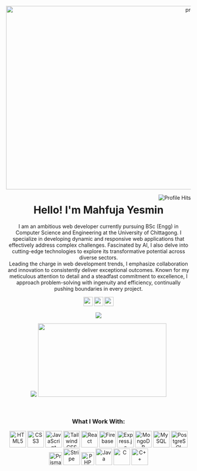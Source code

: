 <p align="center">
  <img src="https://i.ibb.co/0VNWrd4/fabian-grohs-423591-unsplash.jpg" alt="preetu10" width="1020px" height="500px" />
</p>

<p align="right">
  <img alt="Profile Hits" style="float: right;" src="https://komarev.com/ghpvc/?username=preetu10&style=flat-square">
</p>
<h1 align="center"> Hello! I'm Mahfuja Yesmin</h1>

<p align="center">
I am an ambitious web developer currently pursuing  BSc (Engg) in Computer Science and Engineering at the University of Chittagong. I specialize in developing dynamic and responsive web applications that effectively address complex challenges. Fascinated by AI, I also delve into cutting-edge technologies to explore its transformative potential across diverse sectors. <br>
Leading the charge in web development trends, I emphasize collaboration and innovation to consistently deliver exceptional outcomes. Known for my meticulous attention to detail and a steadfast commitment to excellence, I approach problem-solving with ingenuity and efficiency, continually pushing boundaries in every project.
</p>

<p align="center"Let's Get In Touch:</p>

<p align="center"><a href="https://x.com/MahfujaPreety"><img src="https://img.shields.io/badge/twitter-%231DA1F2.svg?&style=for-the-badge&logo=twitter&logoColor=white" height=25></a>
  <a href="www.linkedin.com/in/mahfuja-yesmin-preety"><img src="https://img.shields.io/badge/linkedin-%230077B5.svg?&style=for-the-badge&logo=linkedin&logoColor=white" height=25></a>
<a href="mahfujasolaiman77@gmail.com"><img src="https://img.shields.io/badge/email-%23D14836.svg?&style=for-the-badge&logo=gmail&logoColor=white" height=25></a>
</p>

<p align=center>
  <a href="https://github.com/Terabyte17?tab=repositories">
    <img src="https://badges.pufler.dev/repos/preetu10?style=flat-square&color=black&logo=github">
  </a>
</p>

<div align="center"><p align="center">
   <img src ="https://github-readme-streak-stats.herokuapp.com?user=preetu10&theme=algolia&hide_border=false&show_icons=true">
  <img  src = "https://github-readme-stats.vercel.app/api/top-langs/?username=preetu10&layout=compact" width="350" height="200">
</p></div>
<br>


<div align="center">
  
 <p align="center"> <h3>What I Work With:</h3></p>
 
 <!-- HTML5 -->
<img src="https://img.icons8.com/color/48/000000/html-5.png" alt="HTML5" height="45">

<!-- CSS3 -->
<img src="https://img.icons8.com/color/48/000000/css3.png" alt="CSS3" height="45">

<!-- JavaScript -->
<img src="https://img.icons8.com/color/48/000000/javascript.png" alt="JavaScript" height="45">

<!-- Tailwind CSS -->
<img src="https://img.icons8.com/color/48/000000/tailwindcss.png" alt="Tailwind CSS" height="45">

<!-- React -->
<img src="https://img.icons8.com/color/48/000000/react-native.png" alt="React" height="45">

<!-- Firebase -->
<img src="https://img.icons8.com/color/48/000000/firebase.png" alt="Firebase" height="45">

<!-- Express.js -->
<img src="https://img.icons8.com/ios/50/000000/express-js.png" alt="Express.js" height="45">

<!-- MongoDB -->
<img src="https://img.icons8.com/color/48/000000/mongodb.png" alt="MongoDB" height="45">

<!-- MySQL -->
<img src="https://img.icons8.com/color/48/000000/mysql.png" alt="MySQL" height="45">

<!-- PostgreSQL -->
<img src="https://img.icons8.com/color/48/000000/postgreesql.png" alt="PostgreSQL" height="45">

<!-- Prisma -->
<img src="https://prismalens.vercel.app/header/logo-dark.svg" alt="Prisma" height="35">

<!-- Stripe -->
<img src="https://img.icons8.com/ios-filled/50/000000/stripe.png" alt="Stripe" height="45">

<!-- PHP -->
<img src="https://img.icons8.com/officel/40/000000/php-logo.png" alt="PHP" height="35">

<!-- Java -->
<img src="https://img.icons8.com/color/48/000000/java-coffee-cup-logo.png" alt="Java" height="45">

<!-- C -->
<img src="https://img.icons8.com/color/48/000000/c-programming.png" alt="C" height="45">

<!-- C++ -->
<img src="https://img.icons8.com/color/48/000000/c-plus-plus-logo.png" alt="C++" height="45">

</div>

<!--
**preetu10/preetu10** is a ✨ _special_ ✨ repository because its `README.md` (this file) appears on your GitHub profile.

Here are some ideas to get you started:

- 🔭 I’m currently working on ...
- 🌱 I’m currently learning ...
- 👯 I’m looking to collaborate on ...
- 🤔 I’m looking for help with ...
- 💬 Ask me about ...
- 📫 How to reach me: ...
- 😄 Pronouns: ...
- ⚡ Fun fact: ...
-->
